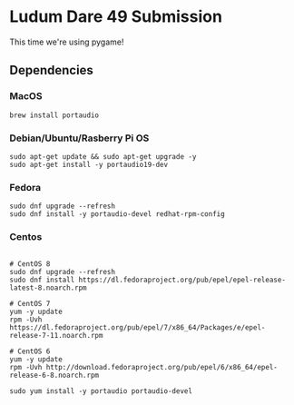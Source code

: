 # Ludum Dare 49 Submission
This time we're using pygame!


## Dependencies


### MacOS
```
brew install portaudio
```

### Debian/Ubuntu/Rasberry Pi OS

```
sudo apt-get update && sudo apt-get upgrade -y
sudo apt-get install -y portaudio19-dev
```

### Fedora

```
sudo dnf upgrade --refresh
sudo dnf install -y portaudio-devel redhat-rpm-config
```

### Centos
```

# CentOS 8
sudo dnf upgrade --refresh
sudo dnf install https://dl.fedoraproject.org/pub/epel/epel-release-latest-8.noarch.rpm

# CentOS 7
yum -y update
rpm -Uvh https://dl.fedoraproject.org/pub/epel/7/x86_64/Packages/e/epel-release-7-11.noarch.rpm

# CentOS 6
yum -y update
rpm -Uvh http://download.fedoraproject.org/pub/epel/6/x86_64/epel-release-6-8.noarch.rpm

sudo yum install -y portaudio portaudio-devel

```
